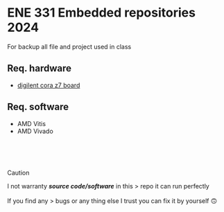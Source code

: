 # ENE 331 Embedded repositories 2024
For backup all file and project used in class</br>

## Req. hardware
- [digilent cora z7 board](https://digilent.com/reference/programmable-logic/cora-z7/start)
## Req. software
- AMD Vitis</br>
- AMD Vivado</br>

</br></br></br>
> [!CAUTION]
> I not warranty ***source code/software*** in this > repo it can run perfectly</br></br>If you find any > bugs or any thing else I trust you can fix it by 
> yourself :upside_down_face:
